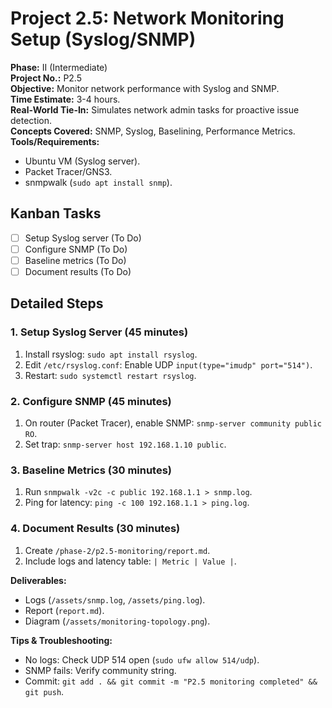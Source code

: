 # Project 2.5: Network Monitoring Setup (Syslog/SNMP)

**Phase:** II (Intermediate)  
**Project No.:** P2.5  
**Objective:** Monitor network performance with Syslog and SNMP.  
**Time Estimate:** 3-4 hours.  
**Real-World Tie-In:** Simulates network admin tasks for proactive issue detection.  
**Concepts Covered:** SNMP, Syslog, Baselining, Performance Metrics.  
**Tools/Requirements:** 
- Ubuntu VM (Syslog server).
- Packet Tracer/GNS3.
- snmpwalk (`sudo apt install snmp`).

## Kanban Tasks
- [ ] Setup Syslog server (To Do)
- [ ] Configure SNMP (To Do)
- [ ] Baseline metrics (To Do)
- [ ] Document results (To Do)

## Detailed Steps

### 1. Setup Syslog Server (45 minutes)
1. Install rsyslog: `sudo apt install rsyslog`.
2. Edit `/etc/rsyslog.conf`: Enable UDP `input(type="imudp" port="514")`.
3. Restart: `sudo systemctl restart rsyslog`.

### 2. Configure SNMP (45 minutes)
1. On router (Packet Tracer), enable SNMP: `snmp-server community public RO`.
2. Set trap: `snmp-server host 192.168.1.10 public`.

### 3. Baseline Metrics (30 minutes)
1. Run `snmpwalk -v2c -c public 192.168.1.1 > snmp.log`.
2. Ping for latency: `ping -c 100 192.168.1.1 > ping.log`.

### 4. Document Results (30 minutes)
1. Create `/phase-2/p2.5-monitoring/report.md`.
2. Include logs and latency table: `| Metric | Value |`.

**Deliverables:** 
- Logs (`/assets/snmp.log`, `/assets/ping.log`).
- Report (`report.md`).
- Diagram (`/assets/monitoring-topology.png`).

**Tips & Troubleshooting:** 
- No logs: Check UDP 514 open (`sudo ufw allow 514/udp`).
- SNMP fails: Verify community string.
- Commit: `git add . && git commit -m "P2.5 monitoring completed" && git push`.